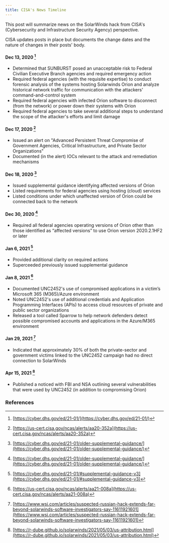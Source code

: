 ```yaml
---
title: CISA's News Timeline
---
```

This post will summarize news on the SolarWinds hack from CISA's (Cybersecurity and Infrastructure Security Agency) perspective.

CISA updates posts in place but documents the change dates and the nature of changes in their posts' body.

#### Dec 13, 2020 [^cisa20201213]
* Determined that SUNBURST posed an unacceptable risk to Federal Civilian Executive Branch agencies and required emergency action
* Required federal agencies (with the requisite expertise) to conduct forensic analysis of the systems hosting Solarwinds Orion and analyze historical network traffic for communication with the attackers' command-and-control system
* Required federal agencies with infected Orion software to disconnect (from the network) or power down their systems with Orion
* Required federal agencies to take several additional steps to understand the scope of the attacker's efforts and limit damage

#### Dec 17, 2020 [^cisa20201217]
* Issued an alert on "Advanced Persistent Threat Compromise of Government Agencies, Critical Infrastructure, and Private Sector Organizations"
* Documented (in the alert) IOCs relevant to the attack and remediation mechanisms

#### Dec 18, 2020 [^cisa20201218]
* Issued supplemental guidance identifying affected versions of Orion
* Listed requirements for federal agencies using hosting (cloud) services
* Listed conditions under which unaffected version of Orion could be connected back to the network

#### Dec 30, 2020 [^cisa20201218]
* Required all federal agencies operating versions of Orion other than those identified as “affected versions” to use Orion version 2020.2.1HF2 or later

#### Jan 6, 2021 [^cisa20210106]
* Provided additional clarity on required actions
* Superceeded previously issued supplemental guidance

#### Jan 8, 2021 [^cisa20210108]
* Documented UNC2452's use of compromised applications in a victim’s Microsoft 365 (M365)/Azure environment
* Noted UNC2452's use of additional credentials and Application Programming Interfaces (APIs) to access cloud resources of private and public sector organizations
* Released a tool called Sparrow to help network defenders detect possible compromised accounts and applications in the Azure/M365 environment

#### Jan 29, 2021 [^wsj20210129]
* Indicated that approximately 30% of both the private-sector and government victims linked to the UNC2452 campaign had no direct connection to SolarWinds

#### Apr 15, 2021 [^blog20210503]
* Published a noticed with FBI and NSA outlining several vulnerabilities that were used by UNC2452 (in addition to compromising Orion)


### References
[^cisa20201213]: [https://cyber.dhs.gov/ed/21-01/](https://cyber.dhs.gov/ed/21-01/)
[^cisa20201217]: [https://us-cert.cisa.gov/ncas/alerts/aa20-352a](https://us-cert.cisa.gov/ncas/alerts/aa20-352a)
[^cisa20201218]: [https://cyber.dhs.gov/ed/21-01/older-supplemental-guidance/](https://cyber.dhs.gov/ed/21-01/older-supplemental-guidance/)
[^cisa20210106]: [https://cyber.dhs.gov/ed/21-01/#supplemental-guidance-v3](https://cyber.dhs.gov/ed/21-01/#supplemental-guidance-v3)
[^cisa20210108]: [https://us-cert.cisa.gov/ncas/alerts/aa21-008a](https://us-cert.cisa.gov/ncas/alerts/aa21-008a)

[^wsj20210129]: [https://www.wsj.com/articles/suspected-russian-hack-extends-far-beyond-solarwinds-software-investigators-say-11611921601](https://www.wsj.com/articles/suspected-russian-hack-extends-far-beyond-solarwinds-software-investigators-say-11611921601)
[^blog20210503]: [https://r-dube.github.io/solarwinds/2021/05/03/us-attribution.html](https://r-dube.github.io/solarwinds/2021/05/03/us-attribution.html)
